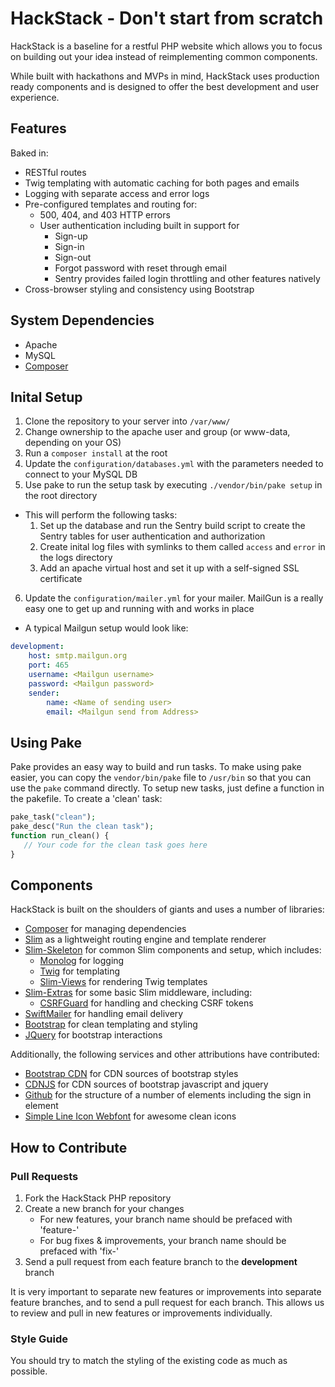 # HackStack - Don't start from scratch

HackStack is a baseline for a restful PHP website which allows you to focus on building out your idea instead of reimplementing common components.


While built with hackathons and MVPs in mind, HackStack uses production ready components and is designed to offer the best development and user experience.

## Features
Baked in:
* RESTful routes
* Twig templating with automatic caching for both pages and emails
* Logging with separate access and error logs
* Pre-configured templates and routing for:
    * 500, 404, and 403 HTTP errors
    * User authentication including built in support for
       * Sign-up
       * Sign-in
       * Sign-out
       * Forgot password with reset through email
       * Sentry provides failed login throttling and other features natively 
* Cross-browser styling and consistency using Bootstrap

## System Dependencies
* Apache
* MySQL
* [Composer](https://getcomposer.org/)

## Inital Setup
1. Clone the repository to your server into `/var/www/`
2. Change ownership to the apache user and group (or www-data, depending on your OS)
3. Run a `composer install` at the root
4. Update the `configuration/databases.yml` with the parameters needed to connect to your MySQL DB
5. Use pake to run the setup task by executing `./vendor/bin/pake setup` in the root directory
  * This will perform the following tasks:
    1. Set up the database and run the Sentry build script to create the Sentry tables for user authentication and authorization
    2. Create inital log files with symlinks to them called `access` and `error` in the logs directory
    3. Add an apache virtual host and set it up with a self-signed SSL certificate
6. Update the `configuration/mailer.yml` for your mailer. MailGun is a really easy one to get up and running with and works in place
  * A typical Mailgun setup would look like: 
```yaml
development:
    host: smtp.mailgun.org
    port: 465
    username: <Mailgun username>
    password: <Mailgun password>
    sender:
        name: <Name of sending user>
        email: <Mailgun send from Address>
```

## Using Pake
Pake provides an easy way to build and run tasks. To make using pake easier, you can copy the `vendor/bin/pake` file to `/usr/bin` so that you can use the `pake` command directly. To setup new tasks, just define a function in the pakefile. To create a 'clean' task:
```php
pake_task("clean");
pake_desc("Run the clean task");
function run_clean() {
   // Your code for the clean task goes here
}
```

## Components
HackStack is built on the shoulders of giants and uses a number of libraries:

* [Composer](https://github.com/composer/composer) for managing dependencies
* [Slim](https://github.com/composer/composer) as a lightweight routing engine and template renderer
* [Slim-Skeleton](https://github.com/codeguy/Slim-Skeleton) for common Slim components and setup, which includes:
    * [Monolog](https://github.com/Seldaek/monolog) for logging
    * [Twig](https://github.com/fabpot/Twig) for templating
    * [Slim-Views](https://github.com/codeguy/Slim-Views) for rendering Twig templates
* [Slim-Extras](https://github.com/codeguy/Slim-Extras) for some basic Slim middleware, including:
    * [CSRFGuard](https://github.com/codeguy/Slim-Extras/blob/master/Middleware/CsrfGuard.php) for handling and checking CSRF tokens
* [SwiftMailer](https://github.com/swiftmailer/swiftmailer) for handling email delivery
* [Bootstrap](https://github.com/twbs/bootstrap) for clean templating and styling
* [JQuery](https://github.com/jquery/jquery) for bootstrap interactions

Additionally, the following services and other attributions have contributed:

* [Bootstrap CDN](http://www.bootstrapcdn.com) for CDN sources of bootstrap styles
* [CDNJS](http://cdnjs.com/) for CDN sources of bootstrap javascript and jquery
* [Github](http://www.github.com) for the structure of a number of elements including the sign in element
* [Simple Line Icon Webfont](http://graphicburger.com/simple-line-icons-webfont/) for awesome clean icons


## How to Contribute

### Pull Requests

1. Fork the HackStack PHP repository
2. Create a new branch for your changes
    * For new features, your branch name should be prefaced with 'feature-'
    * For bug fixes & improvements, your branch name should be prefaced with 'fix-'
3. Send a pull request from each feature branch to the **development** branch

It is very important to separate new features or improvements into separate feature branches, and to send a
pull request for each branch. This allows us to review and pull in new features or improvements individually.

### Style Guide

You should try to match the styling of the existing code as much as possible.
